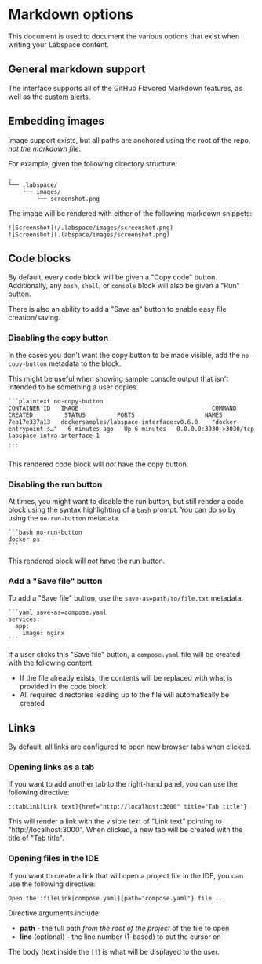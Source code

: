 # Markdown options

This document is used to document the various options that exist when writing your Labspace content.

## General markdown support

The interface supports all of the GitHub Flavored Markdown features, as well as the [custom alerts](https://docs.github.com/en/get-started/writing-on-github/getting-started-with-writing-and-formatting-on-github/basic-writing-and-formatting-syntax#alerts).


## Embedding images

Image support exists, but all paths are anchored using the root of the repo, _not the markdown file_.

For example, given the following directory structure:

```
.
└── .labspace/
    └── images/
        └── screenshot.png
```

The image will be rendered with either of the following markdown snippets:

    ![Screenshot](/.labspace/images/screenshot.png)
    ![Screenshot](.labspace/images/screenshot.png)



## Code blocks

By default, every code block will be given a "Copy code" button. Additionally, any `bash`, `shell`, or `console` block will also be given a "Run" button.

There is also an ability to add a "Save as" button to enable easy file creation/saving.

### Disabling the copy button

In the cases you don't want the copy button to be made visible, add the `no-copy-button` metadata to the block.

This might be useful when showing sample console output that isn't intended to be something a user copies.

    ```plaintext no-copy-button
    CONTAINER ID   IMAGE                                      COMMAND                  CREATED         STATUS         PORTS                    NAMES
    7eb17e337a13   dockersamples/labspace-interface:v0.6.0    "docker-entrypoint.s…"   6 minutes ago   Up 6 minutes   0.0.0.0:3030->3030/tcp   labspace-infra-interface-1
    ...
    ```

This rendered code block will _not_ have the copy button.



### Disabling the run button

At times, you might want to disable the run button, but still render a code block using the syntax highlighting of a `bash` prompt. You can do so by using the `no-run-button` metadata.

    ```bash no-run-button
    docker ps
    ```

This rendered block will _not_ have the run button.



### Add a "Save file" button

To add a "Save file" button, use the `save-as=path/to/file.txt` metadata.

    ```yaml save-as=compose.yaml
    services:
      app:
        image: nginx
    ```

If a user clicks this "Save file" button, a `compose.yaml` file will be created with the following content.

- If the file already exists, the contents will be replaced with what is provided in the code block.
- All required directories leading up to the file will automatically be created



## Links

By default, all links are configured to open new browser tabs when clicked.

### Opening links as a tab

If you want to add another tab to the right-hand panel, you can use the following directive:

    ::tabLink[Link text]{href="http://localhost:3000" title="Tab title"}

This will render a link with the visible text of "Link text" pointing to "http://localhost:3000". When clicked, a new tab will be created with the title of "Tab title".


### Opening files in the IDE

If you want to create a link that will open a project file in the IDE, you can use the following directive:

    Open the :fileLink[compose.yaml]{path="compose.yaml"} file ...

Directive arguments include:

- **path** - the full path _from the root of the project_ of the file to open
- **line** (optional) - the line number (1-based) to put the cursor on

The body (text inside the `[]`) is what will be displayed to the user.
